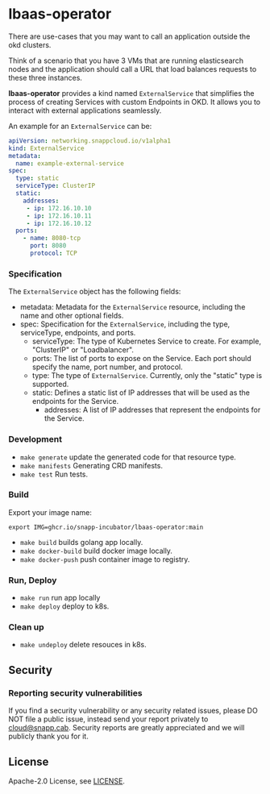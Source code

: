 # lbaas-operator
There are use-cases that you may want to call an application outside the okd clusters.

Think of a scenario that you have 3 VMs that are running elasticsearch nodes and the application should call a URL that load balances requests to these three instances.

**lbaas-operator** provides a kind named `ExternalService` that simplifies the process of creating Services with custom Endpoints in OKD. It allows you to interact with external applications seamlessly.

An example for an `ExternalService` can be:

```yaml
apiVersion: networking.snappcloud.io/v1alpha1
kind: ExternalService
metadata:
  name: example-external-service
spec:
  type: static
  serviceType: ClusterIP
  static:
    addresses:
     - ip: 172.16.10.10
     - ip: 172.16.10.11
     - ip: 172.16.10.12
  ports:
    - name: 8080-tcp
      port: 8080
      protocol: TCP
```

### Specification

The `ExternalService` object has the following fields:

+ metadata: Metadata for the `ExternalService` resource, including the name and other optional fields.
+ spec: Specification for the `ExternalService`, including the type, serviceType, endpoints, and ports.
    + serviceType: The type of Kubernetes Service to create. For example, "ClusterIP" or "Loadbalancer".
    + ports: The list of ports to expose on the Service. Each port should specify the name, port number, and protocol.
    + type: The type of `ExternalService`. Currently, only the "static" type is supported.
    + static: Defines a static list of IP addresses that will be used as the endpoints for the Service.
        + addresses: A list of IP addresses that represent the endpoints for the Service.




### Development

* `make generate` update the generated code for that resource type.
* `make manifests` Generating CRD manifests.
* `make test` Run tests.

### Build

Export your image name:

```
export IMG=ghcr.io/snapp-incubator/lbaas-operator:main
```

* `make build` builds golang app locally.
* `make docker-build` build docker image locally.
* `make docker-push` push container image to registry.

### Run, Deploy
* `make run` run app locally
* `make deploy` deploy to k8s.

### Clean up

* `make undeploy` delete resouces in k8s.


## Security

### Reporting security vulnerabilities

If you find a security vulnerability or any security related issues, please DO NOT file a public issue, instead send your report privately to cloud@snapp.cab. Security reports are greatly appreciated and we will publicly thank you for it.

## License

Apache-2.0 License, see [LICENSE](LICENSE).